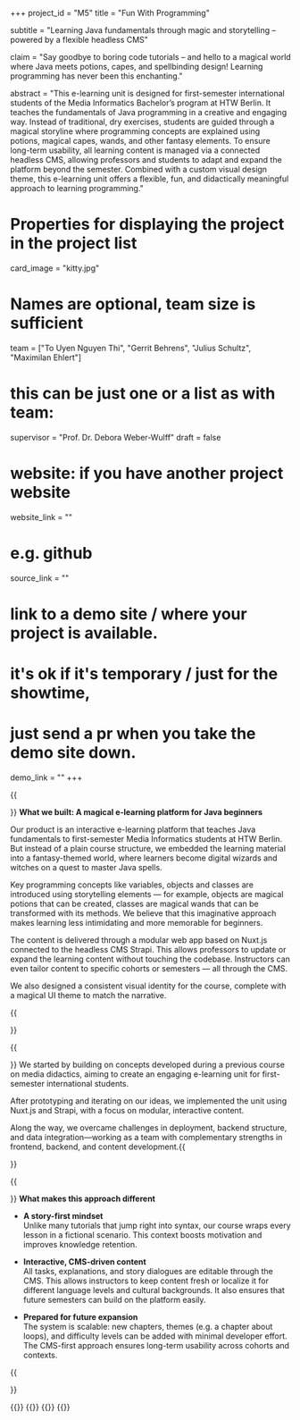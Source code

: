 +++
project_id = "M5"
title = "Fun With Programming"

subtitle = "Learning Java fundamentals through magic and storytelling – powered by a flexible headless CMS"

claim = "Say goodbye to boring code tutorials – and hello to a magical world where Java meets potions, capes, and spellbinding design! Learning programming has never been this enchanting."

abstract = "This e-learning unit is designed for first-semester international students of the Media Informatics Bachelor’s program at HTW Berlin. It teaches the fundamentals of Java programming in a creative and engaging way. Instead of traditional, dry exercises, students are guided through a magical storyline where programming concepts are explained using potions, magical capes, wands, and other fantasy elements. To ensure long-term usability, all learning content is managed via a connected headless CMS, allowing professors and students to adapt and expand the platform beyond the semester. Combined with a custom visual design theme, this e-learning unit offers a flexible, fun, and didactically meaningful approach to learning programming."

# Properties for displaying the project in the project list
card_image = "kitty.jpg"

# Names are optional, team size is sufficient
team = ["To Uyen Nguyen Thi", "Gerrit Behrens", "Julius Schultz", "Maximilan Ehlert"]
# this can be just one or a list as with team:
supervisor = "Prof. Dr. Debora Weber-Wulff"
draft = false

# website: if you have another project website
website_link = ""
# e.g. github
source_link = ""
# link to a demo site / where your project is available.
# it's ok if it's temporary / just for the showtime, 
# just send a pr when you take the demo site down.
demo_link = ""
+++

{{<section title="Product">}}
**What we built: A magical e-learning platform for Java beginners**

Our product is an interactive e-learning platform that teaches Java fundamentals to first-semester Media Informatics students at HTW Berlin. But instead of a plain course structure, we embedded the learning material into a fantasy-themed world, where learners become digital wizards and witches on a quest to master Java spells.

Key programming concepts like variables, objects and classes are introduced using storytelling elements — for example, objects are magical potions that can be created, classes are magical wands that can be transformed with its methods. We believe that this imaginative approach makes learning less intimidating and more memorable for beginners.

The content is delivered through a modular web app based on Nuxt.js connected to the headless CMS Strapi. This allows professors to update or expand the learning content without touching the codebase. Instructors can even tailor content to specific cohorts or semesters — all through the CMS.

We also designed a consistent visual identity for the course, complete with a magical UI theme to match the narrative.

{{</section>}}

{{<section title="Process">}}
We started by building on concepts developed during a previous course on media didactics, aiming to create an engaging e-learning unit for first-semester international students.

After prototyping and iterating on our ideas, we implemented the unit using Nuxt.js and Strapi, with a focus on modular, interactive content.

Along the way, we overcame challenges in deployment, backend structure, and data integration—working as a team with complementary strengths in frontend, backend, and content development.{{</section>}}

{{<section title="Learning Experience">}}
**What makes this approach different**

* **A story-first mindset**  
  Unlike many tutorials that jump right into syntax, our course wraps every lesson in a fictional scenario. This context boosts motivation and improves knowledge retention.

* **Interactive, CMS-driven content**  
  All tasks, explanations, and story dialogues are editable through the CMS. This allows instructors to keep content fresh or localize it for different language levels and cultural backgrounds. It also ensures that future semesters can build on the platform easily.

* **Prepared for future expansion**  
  The system is scalable: new chapters, themes (e.g. a chapter about loops), and difficulty levels can be added with minimal developer effort. The CMS-first approach ensures long-term usability across cohorts and contexts.

{{</section>}}

{{<gallery>}}
{{<team-member image="team/uyen.jpeg" name="To Uyen Nguyen Thi">}}
{{<team-member image="team/julius.jpeg" name="Julius Schultz">}}
{{</gallery>}}

